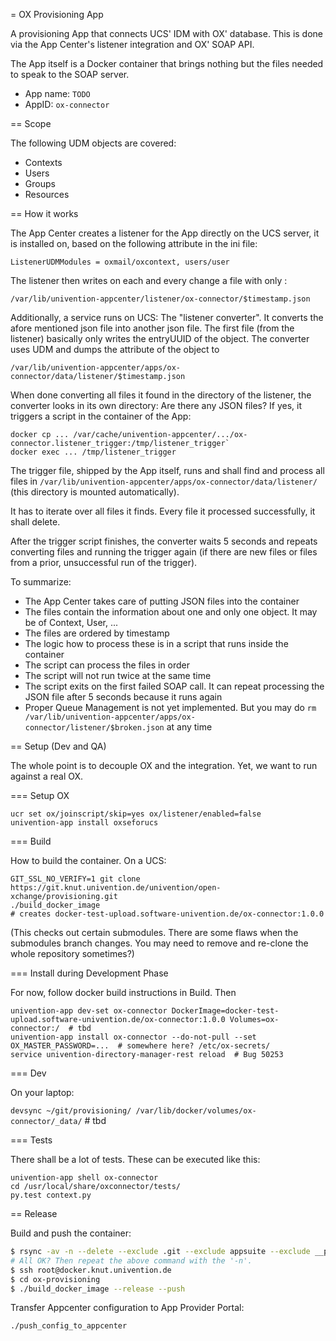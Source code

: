 = OX Provisioning App

A provisioning App that connects UCS' IDM with OX' database. This is done via the App Center's listener integration and OX' SOAP API.

The App itself is a Docker container that brings nothing but the files needed to speak to the SOAP server.

* App name: `TODO`
* AppID: `ox-connector`

== Scope

The following UDM objects are covered:

* Contexts
* Users
* Groups
* Resources

== How it works

The App Center creates a listener for the App directly on the UCS server, it is installed on, based on the following attribute in the ini file:

`ListenerUDMModules = oxmail/oxcontext, users/user`

The listener then writes on each and every change a file with only :

`/var/lib/univention-appcenter/listener/ox-connector/$timestamp.json`

Additionally, a service runs on UCS: The "listener converter". It converts the afore mentioned json file into another json file. The first file (from the listener) basically only writes the entryUUID of the object. The converter uses UDM and dumps the attribute of the object to

`/var/lib/univention-appcenter/apps/ox-connector/data/listener/$timestamp.json`

When done converting all files it found in the directory of the listener, the converter looks in its own directory: Are there any JSON files? If yes, it triggers a script in the container of the App:

```
docker cp ... /var/cache/univention-appcenter/.../ox-connector.listener_trigger:/tmp/listener_trigger`
docker exec ... /tmp/listener_trigger
```

The trigger file, shipped by the App itself, runs and shall find and process all files in `/var/lib/univention-appcenter/apps/ox-connector/data/listener/` (this directory is mounted automatically).

It has to iterate over all files it finds. Every file it processed successfully, it shall delete.

After the trigger script finishes, the converter waits 5 seconds and repeats converting files and running the trigger again (if there are new files or files from a prior, unsuccessful run of the trigger).

To summarize:

 * The App Center takes care of putting JSON files into the container
 * The files contain the information about one and only one object. It may be of Context, User, ...
 * The files are ordered by timestamp
 * The logic how to process these is in a script that runs inside the container
 * The script can process the files in order
 * The script will not run twice at the same time
 * The script exits on the first failed SOAP call. It can repeat processing the JSON file after 5 seconds because it runs again
 * Proper Queue Management is not yet implemented. But you may do `rm /var/lib/univention-appcenter/apps/ox-connector/listener/$broken.json` at any time

== Setup (Dev and QA)

The whole point is to decouple OX and the integration. Yet, we want to run against a real OX.

=== Setup OX

```
ucr set ox/joinscript/skip=yes ox/listener/enabled=false
univention-app install oxseforucs
```

=== Build

How to build the container. On a UCS:

```
GIT_SSL_NO_VERIFY=1 git clone https://git.knut.univention.de/univention/open-xchange/provisioning.git
./build_docker_image
# creates docker-test-upload.software-univention.de/ox-connector:1.0.0
```

(This checks out certain submodules. There are some flaws when the submodules branch changes. You may need to remove and re-clone the whole repository sometimes?)

=== Install during Development Phase

For now, follow docker build instructions in Build. Then

```
univention-app dev-set ox-connector DockerImage=docker-test-upload.software-univention.de/ox-connector:1.0.0 Volumes=ox-connector:/  # tbd
univention-app install ox-connector --do-not-pull --set OX_MASTER_PASSWORD=...  # somewhere here? /etc/ox-secrets/
service univention-directory-manager-rest reload  # Bug 50253
```

=== Dev

On your laptop:

`devsync ~/git/provisioning/ /var/lib/docker/volumes/ox-connector/_data/`  # tbd

=== Tests

There shall be a lot of tests. These can be executed like this:

```
univention-app shell ox-connector
cd /usr/local/share/oxconnector/tests/
py.test context.py
```

== Release

Build and push the container:

```bash
$ rsync -av -n --delete --exclude .git --exclude appsuite --exclude __pycache__ ./ root@docker.knut.univention.de:ox-provisioning/
# All OK? Then repeat the above command with the '-n'.
$ ssh root@docker.knut.univention.de
$ cd ox-provisioning
$ ./build_docker_image --release --push
```

Transfer Appcenter configuration to App Provider Portal:

```bash
./push_config_to_appcenter
```

